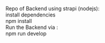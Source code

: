 
Repo of Backend using strapi (nodejs):
<br />
install dependencies
<br />
npm install 
<br />
Run the Backend via :
<br />
npm run develop

